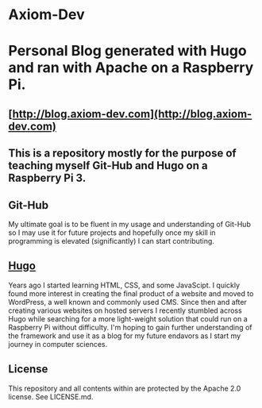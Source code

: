# Axiom-Dev
# Personal Blog generated with Hugo and ran with Apache on a Raspberry Pi.
## [http://blog.axiom-dev.com](http://blog.axiom-dev.com)

## This is a repository mostly for the purpose of teaching myself Git-Hub and Hugo on a Raspberry Pi 3. 

## Git-Hub

My ultimate goal is to be fluent in my usage  and understanding of Git-Hub so I may use it for future projects and hopefully once my skill in programming
is elevated (significantly) I can start contributing. 

## [Hugo](https://gohugo.io/)

Years ago I started learning HTML, CSS, and some JavaScipt. I quickly found more interest in creating the final product of a website and moved to 
WordPress, a well known and commonly used CMS. Since then and after creating various websites on hosted servers I recently stumbled across Hugo while 
searching for a more light-weight solution that could run on a Raspberry Pi without difficulty. I'm hoping to gain further understanding of the framework 
and use it as a blog for my future endavors as I start my journey in computer sciences. 

## License

This repository and all contents within are protected by the Apache 2.0 license. See LICENSE.md. 
